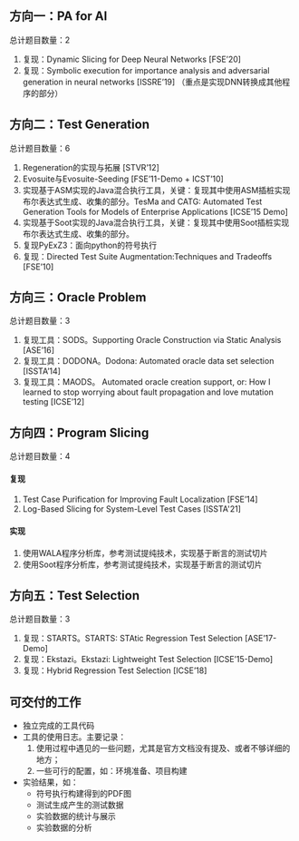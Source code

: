 ## 方向一：PA for AI

总计题目数量：2

1. 复现：Dynamic Slicing for Deep Neural Networks [FSE’20]
2. 复现：Symbolic execution for importance analysis and adversarial generation in neural networks [ISSRE’19] （重点是实现DNN转换成其他程序的部分）



## 方向二：Test Generation

总计题目数量：6

1. Regeneration的实现与拓展 [STVR’12]
2. Evosuite与Evosuite-Seeding [FSE’11-Demo + ICST’10]
3. 实现基于ASM实现的Java混合执行工具，关键：复现其中使用ASM插桩实现布尔表达式生成、收集的部分。TesMa and CATG: Automated Test Generation Tools for Models of Enterprise Applications [ICSE’15 Demo]
4. 实现基于Soot实现的Java混合执行工具，关键：复现其中使用Soot插桩实现布尔表达式生成、收集的部分。
5. 复现PyExZ3：面向python的符号执行
6. 复现：Directed Test Suite Augmentation:Techniques and Tradeoffs [FSE’10]



## 方向三：Oracle Problem

总计题目数量：3

1. 复现工具：SODS。Supporting Oracle Construction via Static Analysis [ASE’16]
2. 复现工具：DODONA。Dodona: Automated oracle data set selection [ISSTA’14]
3. 复现工具：MAODS。 Automated oracle creation support, or: How I learned to stop worrying about fault propagation and love mutation testing [ICSE’12]



## 方向四：Program Slicing

总计题目数量：4

#### 复现

1. Test Case Purification for Improving Fault Localization [FSE’14]
2. Log-Based Slicing for System-Level Test Cases [ISSTA'21]

#### 实现

1. 使用WALA程序分析库，参考测试提纯技术，实现基于断言的测试切片
2. 使用Soot程序分析库，参考测试提纯技术，实现基于断言的测试切片



## 方向五：Test Selection

总计题目数量：3

1. 复现：STARTS。STARTS: STAtic Regression Test Selection [ASE’17-Demo]
2. 复现：Ekstazi。Ekstazi: Lightweight Test Selection [ICSE’15-Demo]
3. 复现：Hybrid Regression Test Selection [ICSE’18]



## 可交付的工作

- 独立完成的工具代码
- 工具的使用日志。主要记录：
  1. 使用过程中遇见的一些问题，尤其是官方文档没有提及、或者不够详细的地方；
  2. 一些可行的配置，如：环境准备、项目构建
- 实验结果，如：
  - 符号执行构建得到的PDF图
  - 测试生成产生的测试数据
  - 实验数据的统计与展示
  - 实验数据的分析